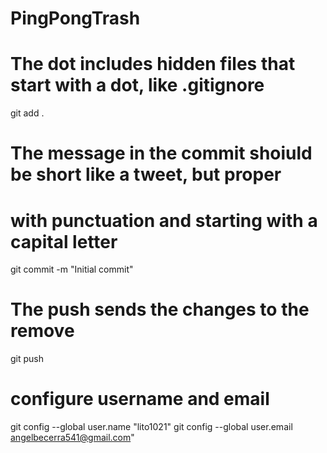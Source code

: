# PingPongTrash

# The dot includes hidden files that start with a dot, like .gitignore
git add . 

# The message in the commit shoiuld be short like a tweet, but proper 
# with punctuation and starting with a capital letter
git commit -m "Initial commit"

# The push sends the changes to the remove 
git push

# configure username and email 
git config --global user.name "lito1021" 
git config --global user.email angelbecerra541@gmail.com"


